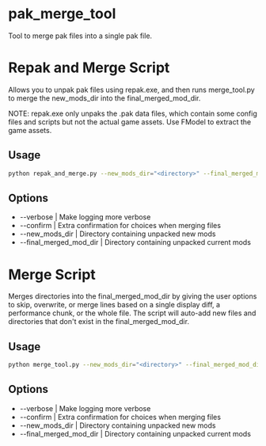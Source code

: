 # pak_merge_tool
Tool to merge pak files into a single pak file.

# Repak and Merge Script
Allows you to unpak pak files using repak.exe, and then runs merge_tool.py
to merge the new_mods_dir into the final_merged_mod_dir.

NOTE: repak.exe only unpaks the .pak data files, which contain some config files
and scripts but not the actual game assets. Use FModel to extract the game assets.

## Usage
```bash
python repak_and_merge.py --new_mods_dir="<directory>" --final_merged_mod_dir="<directory>"
```

## Options
* --verbose | Make logging more verbose
* --confirm | Extra confirmation for choices when merging files
* --new_mods_dir | Directory containing unpacked new mods
* --final_merged_mod_dir | Directory containing unpacked current mods

# Merge Script
Merges directories into the final_merged_mod_dir by giving the user options
to skip, overwrite, or merge lines based on a single display diff, a performance chunk,
or the whole file. The script will auto-add new files and directories that don't exist
in the final_merged_mod_dir.

## Usage
```bash
python merge_tool.py --new_mods_dir="<directory>" --final_merged_mod_dir="<directory>"
```

## Options
* --verbose | Make logging more verbose
* --confirm | Extra confirmation for choices when merging files
* --new_mods_dir | Directory containing unpacked new mods
* --final_merged_mod_dir | Directory containing unpacked current mods
